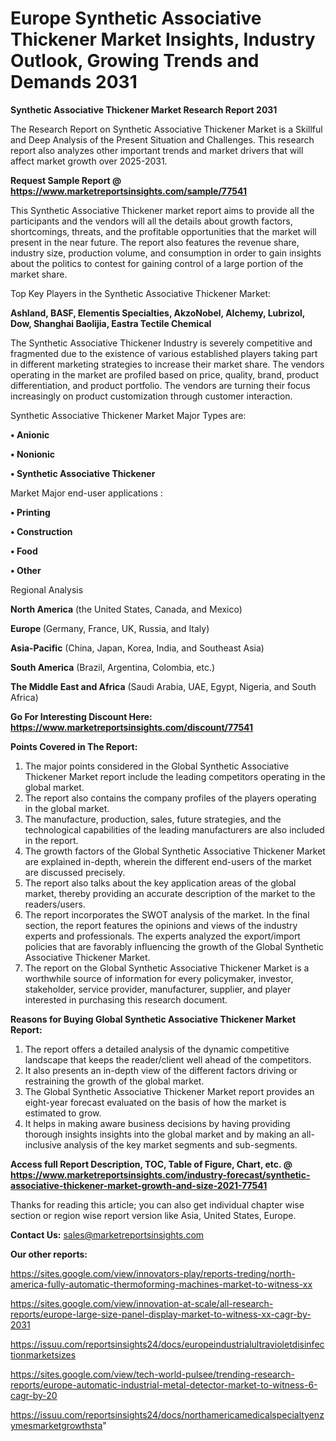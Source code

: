 # Europe Synthetic Associative Thickener Market Insights, Industry Outlook, Growing Trends and Demands 2031

<strong>Synthetic Associative Thickener Market Research Report 2031</strong>

The Research Report on Synthetic Associative Thickener Market is a Skillful and Deep Analysis of the Present Situation and Challenges. This research report also analyzes other important trends and market drivers that will affect market growth over 2025-2031.

<strong>Request Sample Report @ <a href=https://www.marketreportsinsights.com/sample/77541>https://www.marketreportsinsights.com/sample/77541</a></strong>

This Synthetic Associative Thickener market report aims to provide all the participants and the vendors will all the details about growth factors, shortcomings, threats, and the profitable opportunities that the market will present in the near future. The report also features the revenue share, industry size, production volume, and consumption in order to gain insights about the politics to contest for gaining control of a large portion of the market share.

Top Key Players in the Synthetic Associative Thickener Market:

<strong>Ashland, BASF, Elementis Specialties, AkzoNobel, Alchemy, Lubrizol, Dow, Shanghai Baolijia, Eastra Tectile Chemical</strong>

The Synthetic Associative Thickener Industry is severely competitive and fragmented due to the existence of various established players taking part in different marketing strategies to increase their market share. The vendors operating in the market are profiled based on price, quality, brand, product differentiation, and product portfolio. The vendors are turning their focus increasingly on product customization through customer interaction.

Synthetic Associative Thickener Market Major Types are:

<strong>• Anionic

• Nonionic

• Synthetic Associative Thickener</strong>

Market Major end-user applications :

<strong>• Printing

• Construction

• Food

• Other</strong>

Regional Analysis

</u><strong><b>North America</b></strong> (the United States, Canada, and Mexico)

<strong><b>Europe </b></strong>(Germany, France, UK, Russia, and Italy)

<strong><b>Asia-Pacific</b></strong> (China, Japan, Korea, India, and Southeast Asia)

<strong><b>South America</b></strong> (Brazil, Argentina, Colombia, etc.)

<strong><b>The Middle East and Africa</b></strong> (Saudi Arabia, UAE, Egypt, Nigeria, and South Africa)

<strong>Go For Interesting Discount Here: <a href=https://www.marketreportsinsights.com/discount/77541>https://www.marketreportsinsights.com/discount/77541</a></strong>

<strong>Points Covered in The Report:</strong>
<ol>
  <li>The major points considered in the Global Synthetic Associative Thickener Market report include the leading competitors operating in the global market.</li>
  <li>The report also contains the company profiles of the players operating in the global market.</li>
  <li>The manufacture, production, sales, future strategies, and the technological capabilities of the leading manufacturers are also included in the report.</li>
  <li>The growth factors of the Global Synthetic Associative Thickener Market are explained in-depth, wherein the different end-users of the market are discussed precisely.</li>
  <li>The report also talks about the key application areas of the global market, thereby providing an accurate description of the market to the readers/users.</li>
  <li>The report incorporates the SWOT analysis of the market. In the final section, the report features the opinions and views of the industry experts and professionals. The experts analyzed the export/import policies that are favorably influencing the growth of the Global Synthetic Associative Thickener Market.</li>
  <li>The report on the Global Synthetic Associative Thickener Market is a worthwhile source of information for every policymaker, investor, stakeholder, service provider, manufacturer, supplier, and player interested in purchasing this research document.</li>
</ol>
<strong>Reasons for Buying Global Synthetic Associative Thickener Market Report:</strong>

<ol>
  <li>The report offers a detailed analysis of the dynamic competitive landscape that keeps the reader/client well ahead of the competitors.</li>
  <li>It also presents an in-depth view of the different factors driving or restraining the growth of the global market.</li>
  <li>The Global Synthetic Associative Thickener Market report provides an eight-year forecast evaluated on the basis of how the market is estimated to grow.</li>
  <li>It helps in making aware business decisions by having providing thorough insights insights into the global market and by making an all-inclusive analysis of the key market segments and sub-segments.</li>
</ol>
<strong>Access full Report Description, TOC, Table of Figure, Chart, etc. @ <a href=https://www.marketreportsinsights.com/industry-forecast/synthetic-associative-thickener-market-growth-and-size-2021-77541>https://www.marketreportsinsights.com/industry-forecast/synthetic-associative-thickener-market-growth-and-size-2021-77541</a></strong>


Thanks for reading this article; you can also get individual chapter wise section or region wise report version like Asia, United States, Europe.

<strong>Contact Us:</strong>
sales@marketreportsinsights.com

<strong>Our other reports:</strong>

<a href=https://sites.google.com/view/innovators-play/reports-treding/north-america-fully-automatic-thermoforming-machines-market-to-witness-xx>https://sites.google.com/view/innovators-play/reports-treding/north-america-fully-automatic-thermoforming-machines-market-to-witness-xx</a>

<a href=https://sites.google.com/view/innovation-at-scale/all-research-reports/europe-large-size-panel-display-market-to-witness-xx-cagr-by-2031>https://sites.google.com/view/innovation-at-scale/all-research-reports/europe-large-size-panel-display-market-to-witness-xx-cagr-by-2031</a>

<a href=https://issuu.com/reportsinsights24/docs/europeindustrialultravioletdisinfectionmarketsizes>https://issuu.com/reportsinsights24/docs/europeindustrialultravioletdisinfectionmarketsizes</a>

<a href=https://sites.google.com/view/tech-world-pulsee/trending-research-reports/europe-automatic-industrial-metal-detector-market-to-witness-6-cagr-by-20>https://sites.google.com/view/tech-world-pulsee/trending-research-reports/europe-automatic-industrial-metal-detector-market-to-witness-6-cagr-by-20</a>

<a href=https://issuu.com/reportsinsights24/docs/northamericamedicalspecialtyenzymesmarketgrowthsta>https://issuu.com/reportsinsights24/docs/northamericamedicalspecialtyenzymesmarketgrowthsta</a>"
